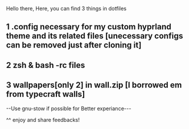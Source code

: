 Hello there, 
Here, you can find 3 things in dotfiles

1 .config necessary for my custom hyprland theme and its related files [unecessary configs can be removed just after cloning it]
--------------------------------------------------------------------------------------------------------------------------------
2 zsh & bash -rc files
--------------------------------------------------------------------------------------------------------------------------------
3 wallpapers[only 2] in wall.zip [I borrowed em from typecraft walls]
--------------------------------------------------------------------------------------------------------------------------------

--Use gnu-stow if possible for Better experiance---

^^ enjoy and share feedbacks! 
